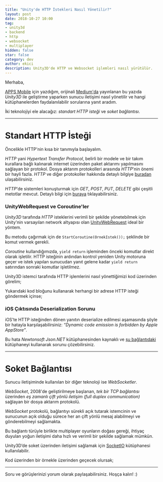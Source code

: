 ```yaml
---
title: "Unity'de HTTP İstekleri Nasıl Yönetilir?"
layout: post
date: 2018-10-27 10:00
tag:
- unity3d
- backend
- http
- websocket
- multiplayer
hidden: false
star: false
category: dev
author: ekici
description: Unity3D'de HTTP ve Websocket işlemleri nasıl yürütülür.
---
```


Merhaba,


[APPS Mobile][1] için yazdığım, orijinali [Medium'da][2] yayınlanan bu yazıda _Unity3D_ ile geliştirme yaparken sunucu iletişimi nasıl yönetilir ve hangi kütüphanelerden faydalanılabilir sorularına yanıt aradım.

İki teknolojiyi ele alacağız: _standart HTTP isteği_ ve _soket bağlantısı_.

---

# Standart HTTP İsteği

Öncelikle HTTP'nin kısa bir tanımıyla başlayalım.

_HTTP_ yani _Hypertext Transfer Protocol_, belirli bir modele ve bir takım kurallara bağlı kalınarak internet üzerinden paket aktarımı yapılmasını sağlayan bir protokol. Dosya aktarım protokolleri arasında _HTTP_'nin önemi bir hayli fazla. _HTTP_ ve diğer protokoller hakkında detaylı bilgiye [buradan][3] ulaşabilirsiniz.

_HTTP_'de sistemleri konuşturmak için _GET_, _POST_, _PUT_, _DELETE_ gibi çeşitli metotlar mevcut. Detaylı bilgi için [buraya][4] tıklayabilirsiniz.

### UnityWebRequest ve Coroutine'ler

_Unity3D_ tarafında _HTTP_ isteklerini verimli bir şekilde yönetebilmek için Unity'nin varsayılan network altyapısı olan [UnityWebRequest][5] ideal bir yöntem.

<script src="https://gist.github.com/burakekici/4d56d04298dbf38cd8cc2c6ab7515b2c.js"></script>

Bu metodu çağırmak için de `StartCoroutine(OrnekIstek());` şeklinde bir komut vermek gerekli.

_Coroutine_ kullandığımızda, `yield return` işleminden önceki komutlar direkt olarak işletilir. HTTP isteğinin ardından kontrol yeniden Unity motoruna geçer ve istek yapılan sunucudan yanıt gelene kadar `yield return` satırından sonraki komutlar işletilmez.

Unity3D istemci tarafında HTTP işlemlerini nasıl yönettiğimizi kod üzerinden görelim;

<script src="https://gist.github.com/burakekici/e39aba2ef340c5139d14129a9c8b6e0b.js"></script>

Yukarıdaki kod bloğunu kullanarak herhangi bir adrese HTTP isteği göndermek içinse;

<script src="https://gist.github.com/burakekici/21150df29faa69f4bf32a00cf5cfabda.js"></script>

### iOS Çıktısında Deserialization Sorunu

iOS’te HTTP isteğinden dönen yanıtın deserialize edilmesi aşamasında şöyle bir hatayla karşılaşabilirsiniz: _“Dynamic code emission is forbidden by Apple AppStore”_.

Bu hata _Newtonsoft Json.NET_ kütüphanesinden kaynaklı ve [şu bağlantıdaki][6] kütüphaneyi kullanarak sorunu çözebilirsiniz.

--- 

# Soket Bağlantısı

Sunucu iletişiminde kullanılan bir diğer teknoloji ise _WebSocketler_.

_WebSocket_, 2008'de geliştirilmeye başlanan, _tek bir TCP bağlantısı_ üzerinden _eş zamanlı çift yönlü iletişim (full duplex communication)_ sağlayan bir dosya aktarım protokolü.

_WebSocket_ protokolü, bağlantıyı sürekli açık tutarak istemcinin ve sunucunun açık olduğu sürece her an çift yönlü mesaj alabilmeyi ve gönderebilmeyi sağlamakta.

Bu bağlantı türüyle birlikte multiplayer oyunların doğası gereği, ihtiyaç duyulan yoğun iletişimi daha hızlı ve verimli bir şekilde sağlamak mümkün.

Unity3D’de soket üzerinden iletişimi sağlamak için [SocketIO][7] kütüphanesi kullanılabilir.

Kod üzerinden bir örnekle üzerinden geçecek olursak;

<script src="https://gist.github.com/burakekici/55a4c29681a67019c72e2b7366981391.js"></script>

---

Soru ve görüşlerinizi yorum olarak paylaşabilirsiniz. Hoşça kalın! :)


[1]: https://apps.com.tr
[2]: https://medium.com/apps-blog/unity3dde-http-i%CC%87stekleri-nas%C4%B1l-y%C3%B6netilir-869f3989646c
[3]: http://www.wikiwand.com/en/Comparison_of_file_transfer_protocols
[4]: http://www.wikiwand.com/en/Hypertext_Transfer_Protocol
[5]: https://docs.unity3d.com/ScriptReference/Networking.UnityWebRequest.html 
[6]: https://github.com/SaladLab/Json.Net.Unity3D
[7]: https://github.com/floatinghotpot/socket.io-unity

